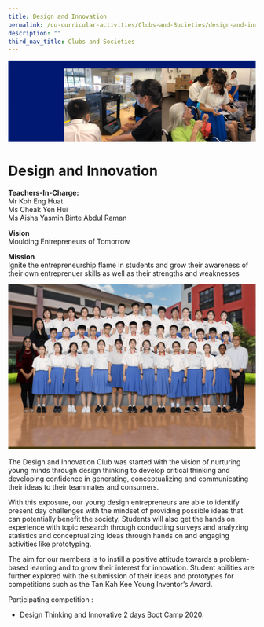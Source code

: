 ```yaml
---
title: Design and Innovation
permalink: /co-curricular-activities/Clubs-and-Societies/design-and-innovation/
description: ""
third_nav_title: Clubs and Societies
---
```

![](/images/Entrepreneur-banner-scaled.jpg)

Design and Innovation
=====================

**Teachers-In-Charge:**  
Mr Koh Eng Huat  
Ms Cheak Yen Hui  
Ms Aisha Yasmin Binte Abdul Raman

**Vision**  
Moulding Entrepreneurs of Tomorrow

**Mission**  
Ignite the entrepreneurship flame in students and grow their awareness of their own entreprenuer skills as well as their strengths and weaknesses

![](/images/Design-n-Innovation-Formal-scaled.jpg)

The Design and Innovation Club was started with the vision of nurturing young minds through design thinking to develop critical thinking and developing confidence in generating, conceptualizing and communicating their ideas to their teammates and consumers.

With this exposure, our young design entrepreneurs are able to identify present day challenges with the mindset of providing possible ideas that can potentially benefit the society. Students will also get the hands on experience with topic research through conducting surveys and analyzing statistics and conceptualizing ideas through hands on and engaging activities like prototyping.

The aim for our members is to instill a positive attitude towards a problem-based learning and to grow their interest for innovation. Student abilities are further explored with the submission of their ideas and prototypes for competitions such as the Tan Kah Kee Young Inventor’s Award.

Participating competition :

*   Design Thinking and Innovative 2 days Boot Camp 2020.